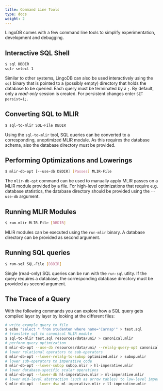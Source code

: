 ```yaml
---
title: Command Line Tools
type: docs
weight: 2
---
```

LingoDB comes with a few command line tools to simplify experimentation, development and debugging.

## Interactive SQL Shell
```sh
$ sql DBDIR
sql> select 1
```

Similar to other systems, LingoDB can also be used interactively using the `sql` binary that is pointed to a (possibly empty) directory that holds the database to be queried. Each query must be terminated by a `;`. By default, only a *read-only* session is created. For persistent changes enter `SET persist=1;`.

## Converting SQL to MLIR
```sh
$ sql-to-mlir SQL-File DBDIR
```
Using the `sql-to-mlir` tool, SQL queries can be converted to a corresponding, unoptimized MLIR module. As this requires the database schema, also the database directory must be provided.

## Performing Optimizations and Lowerings
```sh
$ mlir-db-opt [--use-db DBDIR] [Passes] MLIR-File
```
The `mlir-db-opt` command can be used to manually apply MLIR passes on a MLIR module provided by a file. For high-level optimizations that require e.g. database statistics, the database directory should be provided using the `--use-db` argument.

## Running MLIR Modules

```sh
$ run-mlir MLIR-File [DBDIR]
```
MLIR modules can be executed using the `run-mlir` binary. A database directory can be provided as second argument.

## Running SQL queries

```sh
$ run-sql SQL-File [DBDIR]
```
Single (read-only) SQL queries can be run with the `run-sql` utlity. If the query requires a database, the corresponding database directory must be provided as second argument.


## The Trace of a Query
With the following commands you can explore how a SQL query gets compiled layer by layer by looking at the different files:
```sh
# write example query to file
$ echo "select * from studenten where name='Carnap'" > test.sql
# translate sql to canonical MLIR module
$ sql-to-mlir test.sql resources/data/uni/ > canonical.mlir
# perform query optimization
$ mlir-db-opt --use-db resources/data/uni/ --relalg-query-opt canonical.mlir > optimized.mlir
# lower relational operators to sub-operators
$ mlir-db-opt --lower-relalg-to-subop optimized.mlir > subop.mlir
# lower sub-operators to imperative code
$ mlir-db-opt --lower-subop subop.mlir > hl-imperative.mlir
# lower database-specific scalar operations
$ mlir-db-opt --lower-db hl-imperative.mlir > ml-imperative.mlir
# lower mid-level abstraction (such as arrow tables) to low-level imperative code
$ mlir-db-opt --lower-dsa ml-imperative.mlir > ll-imperative.mlir
```